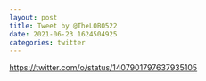 ```yaml
--- 
layout: post 
title: Tweet by @TheLOBO522 
date: 2021-06-23 1624504925 
categories: twitter 
--- 
```

https://twitter.com/o/status/1407901797637935105